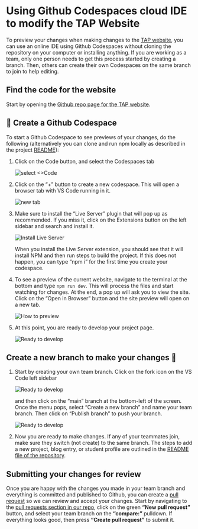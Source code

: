 # Using Github Codespaces cloud IDE to modify the TAP Website

To preview your changes when making changes to the [TAP website](https://tapggc.org), you can use an online IDE using Github Codespaces without cloning the repository on your computer or installing anything. If you are working as a team, only one person needs to get this process started by creating a branch. Then, others can create their own Codespaces on the same branch to join to help editing.

## Find the code for the website
Start by opening the [Github repo page for the TAP website](https://github.com/TAP-GGC/tap-ws1-astro-agnosticui).

## 👀 Create a Github Codespace

To start a Github Codespace to see previews of your changes, do the following (alternatively you can clone and run npm locally as described in the project [README](https://github.com/TAP-GGC/tap-ws1-astro-agnosticui/blob/main/README.md)):

1. Click on the Code button, and select the Codespaces tab

    ![select <>Code](./Picture1.png)

1. Click on the “+” button to create a new codespace. This will open a browser tab with VS Code running in it. 

    ![new tab](./Picture2.png)

1. Make sure to install the “Live Server” plugin that will pop up as recommended. If you miss it, click on the Extensions button on the left sidebar and search and install it.

    ![Install Live Server](./Picture3.png)

    When you install the Live Server extension, you should see that it will install NPM and then run steps to build the project. If this does not happen, you can type “npm i” for the first time you create your codespace. 

1. To see a preview of the current website, navigate to the terminal at the bottom and type `npm run dev`. This will process the files and start watching for changes. At the end, a pop up will ask you to view the site. Click on the “Open in Browser” button and the site preview will open on a new tab.

    ![How to preview](./Picture4.png)

1. At this point, you are ready to develop your project page.

    ![Ready to develop](./Picture5.png)


## Create a new branch to make your changes 👀 

1. Start by creating your own team branch. Click on the fork icon on the VS Code left sidebar 

    ![Ready to develop](./Picture6.png)

    and then click on the “main” branch at the bottom-left of the screen. Once the menu pops, select “Create a new branch” and name your team branch. Then click on “Publish branch” to push your branch.

    ![Ready to develop](./Picture7.png)

2. Now you are ready to make changes. If any of your teammates join, make sure they switch (not create) to the same branch. The steps to add a new project, blog entry, or student profile are outlined in the [README file of the repository](https://github.com/TAP-GGC/tap-ws1-astro-agnosticui/blob/main/README.md). 

## Submitting your changes for review

Once you are happy with the changes you made in your team branch and everything is committed and published to Github, you can create a [pull request](https://docs.github.com/en/pull-requests/collaborating-with-pull-requests/proposing-changes-to-your-work-with-pull-requests/creating-a-pull-request) so we can review and accept your changes. Start by navigating to the [pull requests section in our repo](https://github.com/TAP-GGC/tap-ws1-astro-agnosticui/pulls), click on the green **“New pull request”** button, and select your team branch on the **“compare:”** pulldown. If everything looks good, then press **“Create pull request”** to submit it.